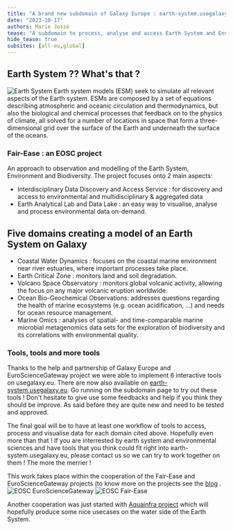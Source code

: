 ```yaml
---
title: "A brand new subdomain of Galaxy Europe : earth-system.usegalaxy.eu "
date: "2023-10-17"
authors: Marie Jossé
tease: "A subdomain to process, analyse and access Earth System and Environmental data"
hide_tease: true
subsites: [all-eu,global]
---
```


## Earth System ?? What's that ?

![Earth System](images/earth-sys.jpg)
Earth system models (ESM) seek to simulate all relevant aspects of the Earth system.
ESMs are composed by a set of equations describing atmospheric and oceanic circulation and thermodynamics, but also the biological and chemical processes that feedback on to the physics of climate, all solved for a number of locations in space that form a three-dimensional grid over the surface of the Earth and underneath the surface of the oceans.



### Fair-Ease : an EOSC project

An approach to observation and modelling of the Earth System, Environment and Biodiversity.
The project focuses onto 2 main aspects:
- Interdisciplinary Data Discovery and Access Service : for discovery and access to environmental and multidisciplinary & aggregated data
- Earth Analytical Lab and Data Lake : an easy way to visualise, analyse and process environmental data on-demand.


## Five domains creating a model of an Earth System on Galaxy

- Coastal Water Dynamics : focuses on the coastal marine environment near river estuaries, where important processes take place.
- Earth Critical Zone : monitors land and soil degradation.
- Volcano Space Observatory : monitors global volcanic activity, allowing the focus on any major volcanic eruption worldwide.
- Ocean Bio-Geochemical Observations: addresses questions regarding the health of marine ecosystems (e.g. ocean acidification, ...) and needs for ocean resource management.
- Marine Omics : analyses of spatial- and time-comparable marine microbial metagenomics data sets for the exploration of biodiversity and its correlations with environmental quality.


### Tools, tools and more tools

Thanks to the help and partnership of Galaxy Europe and EuroScienceGateway project we were able to implement 6 interactive tools on usegalaxy.eu. There are now also available on [earth-system.usegalaxy.eu](https://earth-system.usegalaxy.eu/). Go running on the subdomain page to try out these tools !
Don't hesitate to give use some feedbacks and help if you think they should be improve. As said before they are quite new and need to be tested and approved.

The final goal will be to have at least one workflow of tools to access, process and visualise data for each domain cited above. Hopefully even more than that ! 
If you are interrested by earth system and environmental sciences and have tools that you think could fit right into earth-system.usegalaxy.eu, please contact us so we can try to work together on them ! The more the merrier ! 

This work takes place within the cooperation of the Fair-Ease and EuroScienceGateway projects (to know more on the projects see the [blog](https://galaxyproject.org/news/2023-05-21-fair-ease-euro-science-gateway/) .
![EOSC EuroScienceGateway](images/eurosciencegateway.png)
![EOSC Fair-Ease](images/fair_ease_colour.png)

Another cooperation was just started with [Aquainfra project](https://aquainfra.eu/) which will hopefully produce some nice usecases on the water side of the Earth System. 
